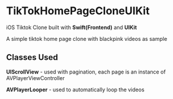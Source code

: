 # TikTokHomePageCloneUIKit

iOS Tiktok Clone built with **Swift(Frontend)** and **UIKit**

A simple tiktok home page clone with blackpink videos as sample

## Classes Used

**UIScrollView** - used with pagination, each page is an instance of AVPlayerViewController

**AVPlayerLooper** - used to automatically loop the videos


